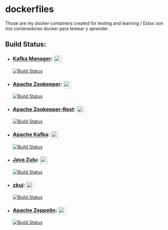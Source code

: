# dockerfiles

Those are my docker containers created for testing and learning / Estos son mis contenedores docker para testear y aprender

## Build Status:

- ### [Kafka Manager](https://github.com/yahoo/kafka-manager): <a href="https://hub.docker.com/u/juanmartinez/kafka-manager"><img src="https://d36jcksde1wxzq.cloudfront.net/be7833db9bddb4494d2a7c3dd659199a.png" align="center" height="24" width="24" ></a>
    [![Build Status](https://dev.azure.com/JuanMartinez/docker.containers/_apis/build/status/yahoo/kafka-manager?branchName=master)](https://dev.azure.com/JuanMartinez/docker.containers/_build/latest?definitionId=1&branchName=master)

- ### [Apache Zookeeper](https://zookeeper.apache.org/): <a href="https://hub.docker.com/u/juanmartinez/zookeeper"><img src="https://d36jcksde1wxzq.cloudfront.net/be7833db9bddb4494d2a7c3dd659199a.png" align="center" height="24" width="24" ></a>
    [![Build Status](https://dev.azure.com/JuanMartinez/docker.containers/_apis/build/status/apache/zookeeper?branchName=master)](https://dev.azure.com/JuanMartinez/docker.containers/_build/latest?definitionId=2&branchName=master)

- ### [Apache Zookeeper-Rest](https://github.com/apache/zookeeper/tree/master/zookeeper-contrib/zookeeper-contrib-rest): <a href="https://hub.docker.com/u/juanmartinez/zookeeper-rest"><img src="https://d36jcksde1wxzq.cloudfront.net/be7833db9bddb4494d2a7c3dd659199a.png" align="center" height="24" width="24" ></a>
    [![Build Status](https://dev.azure.com/JuanMartinez/docker.containers/_apis/build/status/apache/zookeeper-rest?branchName=master)](https://dev.azure.com/JuanMartinez/docker.containers/_build/latest?definitionId=4&branchName=master)

- ### [Apache Kafka](https://kafka.apache.org/): <a href="https://hub.docker.com/u/juanmartinez/kafka"><img src="https://d36jcksde1wxzq.cloudfront.net/be7833db9bddb4494d2a7c3dd659199a.png" align="center" height="24" width="24" ></a>
    [![Build Status](https://dev.azure.com/JuanMartinez/docker.containers/_apis/build/status/apache/kafka?branchName=master)](https://dev.azure.com/JuanMartinez/docker.containers/_build/latest?definitionId=6&branchName=master)

- ### [Java Zulu](https://www.azul.com/downloads/zulu/): <a href="https://hub.docker.com/u/juanmartinez/java"><img src="https://d36jcksde1wxzq.cloudfront.net/be7833db9bddb4494d2a7c3dd659199a.png" align="center" height="24" width="24" ></a>
    [![Build Status](https://dev.azure.com/JuanMartinez/docker.containers/_apis/build/status/java?branchName=master)](https://dev.azure.com/JuanMartinez/docker.containers/_build/latest?definitionId=3&branchName=master)

- ### [zkui](https://github.com/DeemOpen/zkui.git): <a href="https://hub.docker.com/u/juanmartinez/zkui"><img src="https://d36jcksde1wxzq.cloudfront.net/be7833db9bddb4494d2a7c3dd659199a.png" align="center" height="24" width="24" ></a>
    [![Build Status](https://dev.azure.com/JuanMartinez/docker.containers/_apis/build/status/zkui?branchName=master)](https://dev.azure.com/JuanMartinez/docker.containers/_build/latest?definitionId=5&branchName=master)

- ### [Apache Zeppelin](https://zeppelin.apache.org/): <a href="https://hub.docker.com/u/juanmartinez/zeppelin"><img src="https://d36jcksde1wxzq.cloudfront.net/be7833db9bddb4494d2a7c3dd659199a.png" align="center" height="24" width="24" ></a>
    [![Build Status](https://dev.azure.com/JuanMartinez/docker.containers/_apis/build/status/zeppelin?branchName=master)](https://dev.azure.com/JuanMartinez/docker.containers/_build/latest?definitionId=7&branchName=master)
